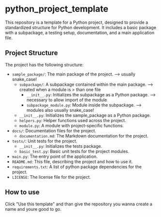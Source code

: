 # python_project_template

This repository is a template for a Python project, designed to provide a standardized structure for Python development. It includes a basic package with a subpackage, a testing setup, documentation, and a main application file.

## Project Structure

The project has the following structure:

- `sample_package/`: The main package of the project. --> usually snake_case!
  - `subpackage/`: A subpackage contained within the main package. --> created when a module is > than one file
    - `__init__.py`: Initializes the subpackage as a Python package. --> necessary to allow import of the module
    - `subpackage_module.py`: Module inside the subpackage. --> modules also usually snake_case!
  - `__init__.py`: Initializes the sample_package as a Python package.
  - `helpers.py`: Helper functions used across the project.
  - `module.py`: A module with project-specific functions.
- `docs/`: Documentation files for the project.
  - `documentation.md`: The Markdown documentation for the project.
- `tests/`: Unit tests for the project.
  - `__init__.py`: Initializes the tests package.
  - `basic_test.py`: Basic unit tests for the project modules.
- `main.py`: The entry point of the application.
- `README.md`: This file, describing the project and how to use it.
- `requirements.txt`: A list of python package dependencies for the project.
- `LICENSE`: The license file for the project.

## How to use

Click "Use this template" and than give the repository you wanna create a name and youre good to go. 